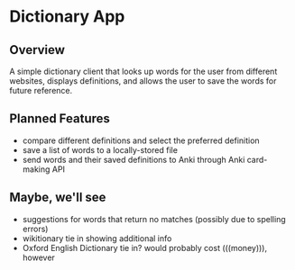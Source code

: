 # Dictionary App

## Overview
A simple dictionary client that looks up words for the user from different websites, displays definitions, and allows the user to save the words for future reference.

## Planned Features
- compare different definitions and select the preferred definition
- save a list of words to a locally-stored file
- send words and their saved definitions to Anki through Anki card-making API

## Maybe, we'll see
- suggestions for words that return no matches (possibly due to spelling errors)
- wikitionary tie in showing additional info
- Oxford English Dictionary tie in? would probably cost (((money))), however
